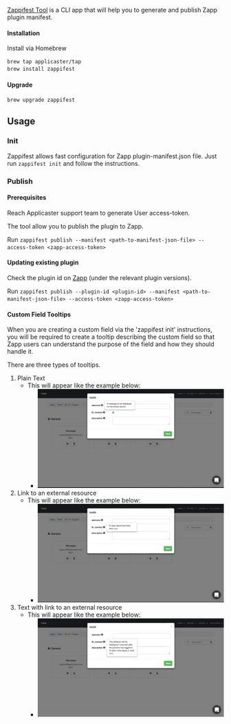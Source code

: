 [Zappifest Tool](https://github.com/applicaster/zappifest) is a CLI app that will help you to generate and publish Zapp plugin manifest.

#### Installation

Install via Homebrew
```bash
brew tap applicaster/tap
brew install zappifest
```

#### Upgrade
```bash
brew upgrade zappifest
```

## Usage
### Init
Zappifest allows fast configuration for Zapp plugin-manifest.json file.
Just run `zappifest init` and follow the instructions.

### Publish

#### Prerequisites
Reach Applicaster support team to generate User access-token.

The tool allow you to publish the plugin to Zapp.

Run `zappifest publish --manifest <path-to-manifest-json-file> --access-token <zapp-access-token>`

#### Updating existing plugin
Check the plugin id on [Zapp](https://zapp.applicaster.com/admin/plugins) (under the relevant plugin versions).

Run `zappifest publish --plugin-id <plugin-id> --manifest <path-to-manifest-json-file> --access-token <zapp-access-token>`

#### Custom Field Tooltips

When you are creating a custom field via the 'zappifest init' instructions, you will be required to create a tooltip describing the custom field so that Zapp users can understand the purpose of the field and how they should handle it.

There are three types of tooltips.

1. Plain Text
    * This will appear like the example below:
        * ![plain_text_example](./plain_text.png)  
2. Link to an external resource
    * This will appear like the example below:
        * ![link_example](./link.png)  
3. Text with link to an external resource
    * This will appear like the example below:
        * ![text_with_link_example](./text_with_link.png)  
